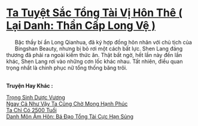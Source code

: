 <a href="https://truyentiki.com/ta-tuyet-sac-tong-tai-vi-hon-the-lai-danh-than-cap-long-ve.33530/" title="Ta Tuyệt Sắc Tổng Tài Vị Hôn Thê ( Lại Danh: Thần Cấp Long Vệ )"><h1>Ta Tuyệt Sắc Tổng Tài Vị Hôn Thê ( Lại Danh: Thần Cấp Long Vệ )</h1></a><div style="display:table"><img align="right" style="float: left; padding: 10px;" src="https://truyentiki.com/images/story/200x260/33530.jpg" alt="">Bậc thầy bí ẩn Long Qianhua, đã ký hợp đồng hôn nhân với chủ tịch của Bingshan Beauty, nhưng bị bỏ rơi một cách bất lực. Shen Lang đáng thương đã phải ra ngoài kiếm thức ăn. Thật bất ngờ, hết lần này đến lần khác, Shen Lang rơi vào những cơn lốc khác nhau. Tất nhiên, điều quan trọng nhất là chinh phục nữ tổng thống băng trôi.</div><p><br><b>Truyện Hay Khác :</b></p><a href="https://truyentiki.com/trong-sinh-duoc-vuong.33529/" alt="Trọng Sinh Dược Vương">Trọng Sinh Dược Vương</a><br/><a href="https://github.com/nownovels/top500/tree/master/truyenhay/33825/" alt="Ngay Cả Như Vậy Ta Cũng Chờ Mong Hạnh Phúc">Ngay Cả Như Vậy Ta Cũng Chờ Mong Hạnh Phúc</a><br/><a href="https://github.com/nownovels/top500/tree/master/truyenhay/33904/" alt="Ta Chỉ Có 2500 Tuổi">Ta Chỉ Có 2500 Tuổi</a><br/><a href="https://github.com/nownovels/top500/tree/master/truyenhay/33932/" alt="Danh Môn Ấm Hôn: Bá Đạo Tổng Tài Cực Hạn Sủng">Danh Môn Ấm Hôn: Bá Đạo Tổng Tài Cực Hạn Sủng</a><br/>